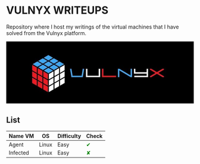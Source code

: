 # VULNYX WRITEUPS

Repository where I host my writings of the virtual machines that I have solved from the Vulnyx platform.

![VULNYX](./img/sddefault.jpg)

## **List**

| **Name VM** | **OS** | **Difficulty** | **Check** |
|-------------|--------|----------------|-----------|
| Agent       | Linux  | Easy           | <span style="color: green;">✔</span> |
| Infected    | Linux  | Easy           | <span style="color: green;">✘</span> |

